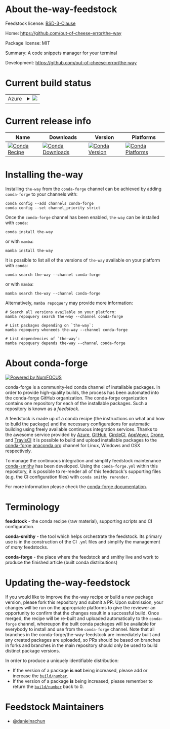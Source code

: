 About the-way-feedstock
=======================

Feedstock license: [BSD-3-Clause](https://github.com/conda-forge/the-way-feedstock/blob/main/LICENSE.txt)

Home: https://github.com/out-of-cheese-error/the-way

Package license: MIT

Summary: A code snippets manager for your terminal

Development: https://github.com/out-of-cheese-error/the-way

Current build status
====================


<table>
    
  <tr>
    <td>Azure</td>
    <td>
      <details>
        <summary>
          <a href="https://dev.azure.com/conda-forge/feedstock-builds/_build/latest?definitionId=24077&branchName=main">
            <img src="https://dev.azure.com/conda-forge/feedstock-builds/_apis/build/status/the-way-feedstock?branchName=main">
          </a>
        </summary>
        <table>
          <thead><tr><th>Variant</th><th>Status</th></tr></thead>
          <tbody><tr>
              <td>linux_64</td>
              <td>
                <a href="https://dev.azure.com/conda-forge/feedstock-builds/_build/latest?definitionId=24077&branchName=main">
                  <img src="https://dev.azure.com/conda-forge/feedstock-builds/_apis/build/status/the-way-feedstock?branchName=main&jobName=linux&configuration=linux%20linux_64_" alt="variant">
                </a>
              </td>
            </tr><tr>
              <td>osx_64</td>
              <td>
                <a href="https://dev.azure.com/conda-forge/feedstock-builds/_build/latest?definitionId=24077&branchName=main">
                  <img src="https://dev.azure.com/conda-forge/feedstock-builds/_apis/build/status/the-way-feedstock?branchName=main&jobName=osx&configuration=osx%20osx_64_" alt="variant">
                </a>
              </td>
            </tr>
          </tbody>
        </table>
      </details>
    </td>
  </tr>
</table>

Current release info
====================

| Name | Downloads | Version | Platforms |
| --- | --- | --- | --- |
| [![Conda Recipe](https://img.shields.io/badge/recipe-the--way-green.svg)](https://anaconda.org/conda-forge/the-way) | [![Conda Downloads](https://img.shields.io/conda/dn/conda-forge/the-way.svg)](https://anaconda.org/conda-forge/the-way) | [![Conda Version](https://img.shields.io/conda/vn/conda-forge/the-way.svg)](https://anaconda.org/conda-forge/the-way) | [![Conda Platforms](https://img.shields.io/conda/pn/conda-forge/the-way.svg)](https://anaconda.org/conda-forge/the-way) |

Installing the-way
==================

Installing `the-way` from the `conda-forge` channel can be achieved by adding `conda-forge` to your channels with:

```
conda config --add channels conda-forge
conda config --set channel_priority strict
```

Once the `conda-forge` channel has been enabled, `the-way` can be installed with `conda`:

```
conda install the-way
```

or with `mamba`:

```
mamba install the-way
```

It is possible to list all of the versions of `the-way` available on your platform with `conda`:

```
conda search the-way --channel conda-forge
```

or with `mamba`:

```
mamba search the-way --channel conda-forge
```

Alternatively, `mamba repoquery` may provide more information:

```
# Search all versions available on your platform:
mamba repoquery search the-way --channel conda-forge

# List packages depending on `the-way`:
mamba repoquery whoneeds the-way --channel conda-forge

# List dependencies of `the-way`:
mamba repoquery depends the-way --channel conda-forge
```


About conda-forge
=================

[![Powered by
NumFOCUS](https://img.shields.io/badge/powered%20by-NumFOCUS-orange.svg?style=flat&colorA=E1523D&colorB=007D8A)](https://numfocus.org)

conda-forge is a community-led conda channel of installable packages.
In order to provide high-quality builds, the process has been automated into the
conda-forge GitHub organization. The conda-forge organization contains one repository
for each of the installable packages. Such a repository is known as a *feedstock*.

A feedstock is made up of a conda recipe (the instructions on what and how to build
the package) and the necessary configurations for automatic building using freely
available continuous integration services. Thanks to the awesome service provided by
[Azure](https://azure.microsoft.com/en-us/services/devops/), [GitHub](https://github.com/),
[CircleCI](https://circleci.com/), [AppVeyor](https://www.appveyor.com/),
[Drone](https://cloud.drone.io/welcome), and [TravisCI](https://travis-ci.com/)
it is possible to build and upload installable packages to the
[conda-forge](https://anaconda.org/conda-forge) [anaconda.org](https://anaconda.org/)
channel for Linux, Windows and OSX respectively.

To manage the continuous integration and simplify feedstock maintenance
[conda-smithy](https://github.com/conda-forge/conda-smithy) has been developed.
Using the ``conda-forge.yml`` within this repository, it is possible to re-render all of
this feedstock's supporting files (e.g. the CI configuration files) with ``conda smithy rerender``.

For more information please check the [conda-forge documentation](https://conda-forge.org/docs/).

Terminology
===========

**feedstock** - the conda recipe (raw material), supporting scripts and CI configuration.

**conda-smithy** - the tool which helps orchestrate the feedstock.
                   Its primary use is in the construction of the CI ``.yml`` files
                   and simplify the management of *many* feedstocks.

**conda-forge** - the place where the feedstock and smithy live and work to
                  produce the finished article (built conda distributions)


Updating the-way-feedstock
==========================

If you would like to improve the the-way recipe or build a new
package version, please fork this repository and submit a PR. Upon submission,
your changes will be run on the appropriate platforms to give the reviewer an
opportunity to confirm that the changes result in a successful build. Once
merged, the recipe will be re-built and uploaded automatically to the
`conda-forge` channel, whereupon the built conda packages will be available for
everybody to install and use from the `conda-forge` channel.
Note that all branches in the conda-forge/the-way-feedstock are
immediately built and any created packages are uploaded, so PRs should be based
on branches in forks and branches in the main repository should only be used to
build distinct package versions.

In order to produce a uniquely identifiable distribution:
 * If the version of a package **is not** being increased, please add or increase
   the [``build/number``](https://docs.conda.io/projects/conda-build/en/latest/resources/define-metadata.html#build-number-and-string).
 * If the version of a package **is** being increased, please remember to return
   the [``build/number``](https://docs.conda.io/projects/conda-build/en/latest/resources/define-metadata.html#build-number-and-string)
   back to 0.

Feedstock Maintainers
=====================

* [@danielnachun](https://github.com/danielnachun/)

